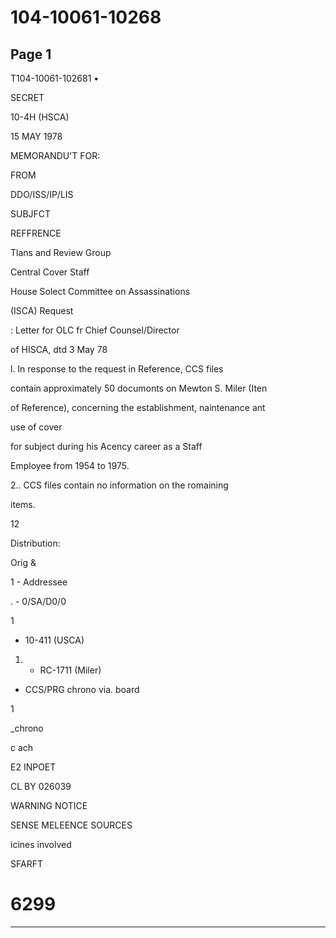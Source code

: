 # 104-10061-10268

## Page 1

T104-10061-102681 •

SECRET

10-4H (HSCA)

15 MAY 1978

MEMORANDU'T FOR:

FROM

DDO/ISS/IP/LIS

SUBJFCT

REFFRENCE

Tlans and Review Group

Central Cover Staff

House Solect Committee on Assassinations

(ISCA) Request

: Letter for OLC fr Chief Counsel/Director

of HISCA, dtd 3 May 78

l. In response to the request in Reference, CCS files

contain approximately 50 documonts on Mewton S. Miler (Iten

of Reference), concerning the establishment, naintenance ant

use of cover

for subject during his Acency career as a Staff

Employee from 1954 to 1975.

2.. CCS files contain no information on the romaining

items.

12

Distribution:

Orig &

1 - Addressee

. - 0/SA/D0/0

1

- 10-411 (USCA)

1. - RC-1711 (Miler)

- CCS/PRG chrono via. board

1

_chrono

c ach

E2 INPOET

CL BY 026039

WARNING NOTICE

SENSE MELEENCE SOURCES

icines involved

SFARFT

# 6299

---


